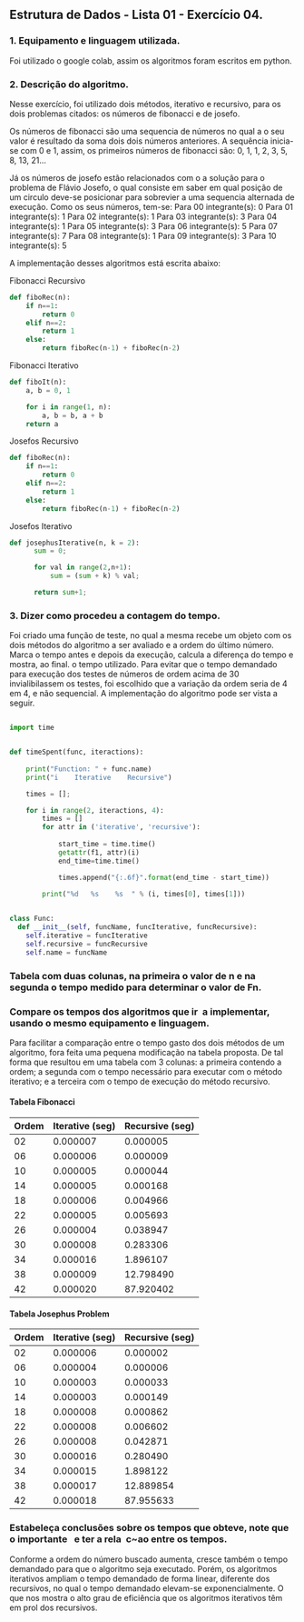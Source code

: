 ## Estrutura de Dados - Lista 01 - Exercício 04.

### 1. Equipamento e linguagem utilizada.

Foi utilizado o google colab, assim os algoritmos foram escritos em python.

### 2. Descrição do algoritmo.

Nesse exercício, foi utilizado dois métodos, iterativo e recursivo, para os dois problemas citados: os números de fibonacci e de josefo.

Os números de fibonacci são uma sequencia de números no qual a o seu valor é resultado da soma dois dois números anteriores. A sequência inicia-se com 0 e 1, assim, os primeiros números de fibonacci são: 
0, 1, 1, 2, 3, 5, 8, 13, 21...

Já os números de josefo estão relacionados com o a solução para o problema de Flávio Josefo, o qual consiste em saber em qual posição de um circulo deve-se posicionar para sobrevier a uma sequencia alternada de execução. Como os seus números, tem-se:
Para 00 integrante(s): 0
Para 01 integrante(s): 1
Para 02 integrante(s): 1
Para 03 integrante(s): 3
Para 04 integrante(s): 1
Para 05 integrante(s): 3
Para 06 integrante(s): 5
Para 07 integrante(s): 7
Para 08 integrante(s): 1
Para 09 integrante(s): 3
Para 10 integrante(s): 5

A implementação desses algoritmos está escrita abaixo:

Fibonacci Recursivo
```python
def fiboRec(n):
    if n==1:
        return 0
    elif n==2:
        return 1
    else:
        return fiboRec(n-1) + fiboRec(n-2)
```

Fibonacci Iterativo
```python
def fiboIt(n):
    a, b = 0, 1

    for i in range(1, n):
        a, b = b, a + b
    return a
```

Josefos Recursivo
```python
def fiboRec(n):
    if n==1:
        return 0
    elif n==2:
        return 1
    else:
        return fiboRec(n-1) + fiboRec(n-2)
```

Josefos Iterativo
```python
def josephusIterative(n, k = 2):
      sum = 0;

      for val in range(2,n+1):
          sum = (sum + k) % val;

      return sum+1;
```

### 3. Dizer como procedeu a contagem do tempo.


Foi criado uma função de teste, no qual a mesma recebe um objeto com os dois métodos do algoritmo a ser avaliado e a ordem do último número. Marca o tempo antes e depois da execução, calcula a diferença do tempo e mostra, ao final. o tempo utilizado. Para evitar que o tempo demandado para execução dos testes de números de ordem acima de 30 invialibilassem os testes, foi escolhido que a variação da ordem seria de 4 em 4, e não sequencial.
A implementação do algoritmo pode ser vista a seguir.

```python

import time


def timeSpent(func, iteractions):
    
    print("Function: " + func.name)
    print("i    Iterative    Recursive")

    times = [];

    for i in range(2, iteractions, 4):
        times = []
        for attr in ('iterative', 'recursive'):
   
            start_time = time.time()
            getattr(f1, attr)(i)
            end_time=time.time()

            times.append("{:.6f}".format(end_time - start_time))
        
        print("%d   %s    %s  " % (i, times[0], times[1]))


class Func:
  def __init__(self, funcName, funcIterative, funcRecursive):
    self.iterative = funcIterative
    self.recursive = funcRecursive
    self.name = funcName
```

### Tabela com duas colunas, na primeira o valor de n e na segunda o tempo medido para determinar o valor de Fn.
### Compare os tempos dos algoritmos que ir a implementar, usando o mesmo equipamento e linguagem.

Para facilitar a comparação entre o tempo gasto dos dois métodos de um algoritmo, fora feita uma pequena modificação na tabela proposta. De tal forma que resultou em uma tabela com 3 colunas: a primeira contendo a ordem; a segunda com o tempo necessário para executar com o método iterativo; e a terceira com o tempo de execução do método recursivo.

#### Tabela Fibonacci
Ordem | Iterative (seg) | Recursive (seg)
------|-----------------|-----------------
02    |    0.000007     | 0.000005    
06    |    0.000006     | 0.000009  
10    |    0.000005     | 0.000044  
14    |    0.000005     | 0.000168  
18    |    0.000006     | 0.004966  
22    |    0.000005     | 0.005693  
26    |    0.000004     | 0.038947  
30    |    0.000008     | 0.283306  
34    |    0.000016     | 1.896107  
38    |    0.000009     | 12.798490  
42    |    0.000020     | 87.920402 


#### Tabela Josephus Problem
Ordem | Iterative (seg) | Recursive (seg)
------|-----------------|-----------------
02    |     0.000006    | 0.000002  
06    |     0.000004    | 0.000006  
10    |     0.000003    | 0.000033  
14    |     0.000003    | 0.000149  
18    |     0.000008    | 0.000862  
22    |     0.000008    | 0.006602  
26    |     0.000008    | 0.042871  
30    |     0.000016    | 0.280490  
34    |     0.000015    | 1.898122  
38    |     0.000017    | 12.889854
42    |     0.000018    | 87.955633  


### Estabeleça conclusões sobre os tempos que obteve, note que o importante  e ter a rela c~ao entre os tempos.

Conforme a ordem do número buscado aumenta, cresce também o tempo demandado para que o algoritmo seja executado. Porém, os algoritmos iterativos ampliam o tempo demandado de forma linear, diferente dos recursivos, no qual o tempo demandado elevam-se exponencialmente. O que nos mostra o alto grau de eficiência que os algoritmos iterativos têm em prol dos recursivos.
